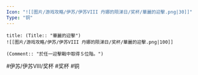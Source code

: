 ```yaml
---
Icon: "![[图片/游戏攻略/伊苏/伊苏VIII 丹娜的陨涕日/奖杯/華麗的迎擊.png|30]]"
Type: "铜"
---
```

```ad-common-bronze-trophy
title: (Title:: "華麗的迎擊")
![[图片/游戏攻略/伊苏/伊苏VIII 丹娜的陨涕日/奖杯/華麗的迎擊.png|100]]

(Comment:: "於任一迎擊戰中取得Ｓ位階。")
```

#伊苏/伊苏VIII/奖杯 #奖杯 #铜
